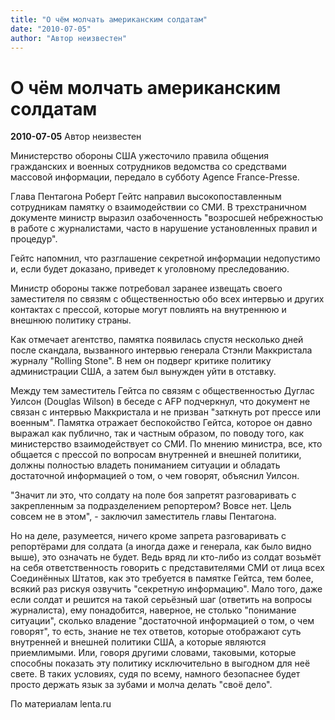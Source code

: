 ```yaml
---
title: "О чём молчать американским солдатам"
date: "2010-07-05"
author: "Автор неизвестен"
---
```


# О чём молчать американским солдатам

**2010-07-05** Автор неизвестен

Министерство обороны США ужесточило правила общения гражданских и военных сотрудников ведомства со средствами массовой информации, передало в субботу Agence France-Presse.

Глава Пентагона Роберт Гейтс направил высокопоставленным сотрудникам памятку о взаимодействии со СМИ. В трехстраничном документе министр выразил озабоченность "возросшей небрежностью в работе с журналистами, часто в нарушение установленных правил и процедур".

Гейтс напомнил, что разглашение секретной информации недопустимо и, если будет доказано, приведет к уголовному преследованию.

Министр обороны также потребовал заранее извещать своего заместителя по связям с общественностью обо всех интервью и других контактах с прессой, которые могут повлиять на внутреннюю и внешнюю политику страны.

Как отмечает агентство, памятка появилась спустя несколько дней после скандала, вызванного интервью генерала Стэнли Маккристала журналу "Rolling Stone". В нем он подверг критике политику администрации США, а затем был вынужден уйти в отставку.

Между тем заместитель Гейтса по связям с общественностью Дуглас Уилсон (Douglas Wilson) в беседе с AFP подчеркнул, что документ не связан с интервью Маккристала и не призван "заткнуть рот прессе или военным". Памятка отражает беспокойство Гейтса, которое он давно выражал как публично, так и частным образом, по поводу того, как министерство взаимодействует со СМИ. По мнению министра, все, кто общается с прессой по вопросам внутренней и внешней политики, должны полностью владеть пониманием ситуации и обладать достаточной информацией о том, о чем говорят, объяснил Уилсон.

"Значит ли это, что солдату на поле боя запретят разговаривать с закрепленным за подразделением репортером? Вовсе нет. Цель совсем не в этом", - заключил заместитель главы Пентагона.

Но на деле, разумеется, ничего кроме запрета разговаривать с репортёрами для солдата (а иногда даже и генерала, как было видно выше), это означать не будет. Ведь вряд ли кто-либо из солдат возьмёт на себя ответственность говорить с представителями СМИ от лица всех Соединённых Штатов, как это требуется в памятке Гейтса, тем более, всякий раз рискуя озвучить "секретную информацию". Мало того, даже если солдат и решится на такой серьёзный шаг (ответить на вопросы журналиста), ему понадобится, наверное, не столько "понимание ситуации", сколько владение "достаточной информацией о том, о чем говорят", то есть, знание не тех ответов, которые отображают суть внутренней и внешней политики США, а которые являются приемлимыми. Или, говоря другими словами, таковыми, которые способны показать эту политику исключительно в выгодном для неё свете. В таких условиях, судя по всему, намного безопаснее будет просто держать язык за зубами и молча делать "своё дело".

По материалам lenta.ru